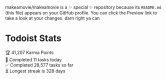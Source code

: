 makeamovie/makeamovie is a ✨ special ✨ repository because its `README.md` (this file) appears on your GitHub profile.
You can click the Preview link to take a look at your changes. darn right ya can

# Todoist Stats

<!-- TODO-IST:START -->
🏆  41,207 Karma Points           
🌸  Completed 11 tasks today           
✅  Completed 28,577 tasks so far           
⏳  Longest streak is 328 days
<!-- TODO-IST:END -->